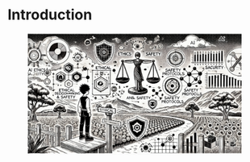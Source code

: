 # Introduction

<figure><img src="../.gitbook/assets/ethics-introduction-min.png" alt=""><figcaption></figcaption></figure>

